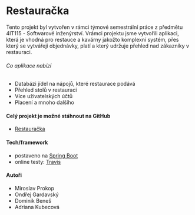 # Restauračka

Tento projekt byl vytvořen v rámci týmové semestrální práce z předmětu 4IT115 - Softwarové inženýrství. Vrámci projektu jsme vytvořili aplikaci, která je vhodná pro restauce a kavárny jakožto komplexní systém, přes který se vytvářejí objednávky, platí a který udržuje přehled nad zákazníky v restauraci.

###### Co aplikace nabízí
  - Databázi jídel na nápojů, které restaurace podává
  - Přehled stolů v restauraci
  - Více uživatelských účtů
  - Placení a mnoho dalšího

#### Celý projekt je možné stáhnout na GitHub
 - [Restauračka](https://github.com/templary/restauracka2019)

#### Tech/framework
- postaveno na [Spring Boot](https://spring.io/projects/spring-boot)
- online testy: [Travis](https://travis-ci.org/)
#### Autoři

 - Miroslav Prokop
 - Ondřej Gardavský
 - Dominik Beneš
 - Adriana Kubecová
 
